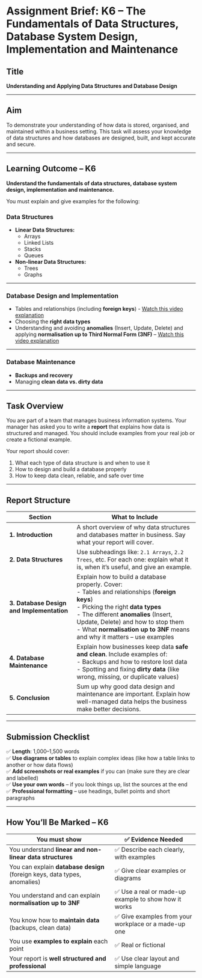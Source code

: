 # Assignment Brief: K6 – The Fundamentals of Data Structures, Database System Design, Implementation and Maintenance

## Title  
**Understanding and Applying Data Structures and Database Design**

---

## Aim  
To demonstrate your understanding of how data is stored, organised, and maintained within a business setting. This task will assess your knowledge of data structures and how databases are designed, built, and kept accurate and secure.

---

## Learning Outcome – K6  
**Understand the fundamentals of data structures, database system design, implementation and maintenance.**

You must explain and give examples for the following:

### Data Structures
- **Linear Data Structures:**
  - Arrays  
  - Linked Lists  
  - Stacks  
  - Queues  
- **Non-linear Data Structures:**
  - Trees  
  - Graphs  

---

### Database Design and Implementation
- Tables and relationships (including **foreign keys**) - <a href="https://www.youtube.com/watch?v=8wUUMOKAK-c" target="_blank">Watch this video explanation</a>   
- Choosing the **right data types**  
- Understanding and avoiding **anomalies** (Insert, Update, Delete) and applying **normalisation up to Third Normal Form (3NF)** – <a href="https://www.youtube.com/watch?v=GFQaEYEc8_8" target="_blank">Watch this video explanation</a>

---

### Database Maintenance
- **Backups and recovery**  
- Managing **clean data vs. dirty data**

---

## Task Overview  
You are part of a team that manages business information systems. Your manager has asked you to write a **report** that explains how data is structured and managed. You should include examples from your real job or create a fictional example.

Your report should cover:

1. What each type of data structure is and when to use it  
2. How to design and build a database properly  
3. How to keep data clean, reliable, and safe over time

---

## Report Structure

| Section | What to Include |
|---------|------------------|
| **1. Introduction** | A short overview of why data structures and databases matter in business. Say what your report will cover. |
| **2. Data Structures** | Use subheadings like: `2.1 Arrays`, `2.2 Trees`, etc. For each one: explain what it is, when it’s useful, and give an example. |
| **3. Database Design and Implementation** | Explain how to build a database properly. Cover: <br> - Tables and relationships (**foreign keys**) <br> - Picking the right **data types** <br> - The different **anomalies** (Insert, Update, Delete) and how to stop them <br> - What **normalisation up to 3NF** means and why it matters – use examples |
| **4. Database Maintenance** | Explain how businesses keep data **safe and clean**. Include examples of: <br> - Backups and how to restore lost data <br> - Spotting and fixing **dirty data** (like wrong, missing, or duplicate values) |
| **5. Conclusion** | Sum up why good data design and maintenance are important. Explain how well-managed data helps the business make better decisions. |

---

## Submission Checklist

✅ **Length**: 1,000–1,500 words  
✅ **Use diagrams or tables** to explain complex ideas (like how a table links to another or how data flows)  
✅ **Add screenshots or real examples** if you can (make sure they are clear and labelled)  
✅ **Use your own words** – if you look things up, list the sources at the end  
✅ **Professional formatting** – use headings, bullet points and short paragraphs  

---

## How You’ll Be Marked – K6

| You must show | ✅ Evidence Needed |
|---------------|-------------------|
| You understand **linear and non-linear data structures** | ✅ Describe each clearly, with examples |
| You can explain **database design** (foreign keys, data types, anomalies) | ✅ Give clear examples or diagrams |
| You understand and can explain **normalisation up to 3NF** | ✅ Use a real or made-up example to show how it works |
| You know how to **maintain data** (backups, clean data) | ✅ Give examples from your workplace or a made-up one |
| You use **examples to explain** each point | ✅ Real or fictional |
| Your report is **well structured and professional** | ✅ Use clear layout and simple language |
